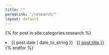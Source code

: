 ```yaml
---
title: ""
permalink: "/research/"
layout: default
---
```


{% for post in site.categories.research %}
 <li><span>{{ post.date | date_to_string }}</span> &nbsp; <a href="{{ post.url }}">{{ post.title }}</a></li>
{% endfor %}
